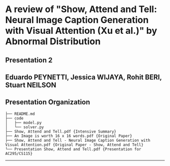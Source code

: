 # A review of "Show, Attend and Tell: Neural Image Caption Generation with Visual Attention (Xu et al.)" by Abnormal Distribution

## Presentation 2


## Eduardo PEYNETTI, Jessica WIJAYA, Rohit BERI, Stuart NEILSON


Presentation Organization
------------
    
    ├── README.md
    ├── code
    │   ├── model.py
    │   └── solver.py
    ├── Show, Attend and Tell.pdf {Intensive Summary}
    ├── An Image is worth 16 x 16 words.pdf {Original Paper}
    ├── Show, Attend and Tell - Neural Image Caption Generation with Visual Attention.pdf {Original Paper - Show, Attend and Tell}
    └── Presentation Show, Attend and Tell.pdf {Presentation for AC295/CS115}

--------

